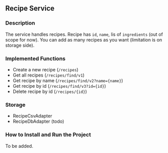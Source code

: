 ## Recipe Service

### Description
The service handles recipes. Recipe has `id`, `name`, lis of `ingredients` (out of scope for now). You can add as many recipes as you want (limitation is on storage side). 

### Implemented Functions
 * Create a new recipe (`/recipes`)
 * Get all recipes (`/recipes/find/v1`)
 * Get recipe by name (`/recipes/find/v2?name={name}`)
 * Get recipe by id (`/recipes/find/v3?id={id}`)
 * Delete recipe by id (`/recipes/{id}`)
 
### Storage
 * RecipeCsvAdapter
 * RecipeDbAdapter (todo)
 
### How to Install and Run the Project
To be added.
 
